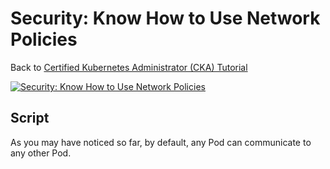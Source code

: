 # Security: Know How to Use Network Policies

Back to [Certified Kubernetes Administrator (CKA) Tutorial](https://github.com/larkintuckerllc/k8s-cka-tutorial)

[![Security: Know How to Use Network Policies](http://img.youtube.com/vi/XXXXX/0.jpg)]()

## Script

As you may have noticed so far, by default, any Pod can communicate to any other Pod.


